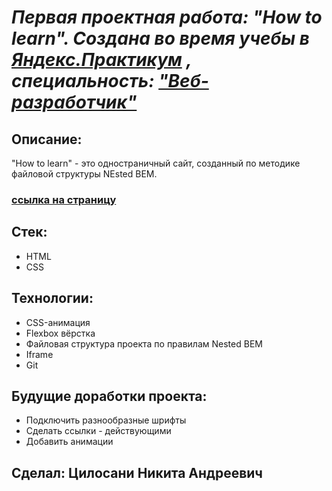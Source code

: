 # _Первая проектная работа: "How to learn". Создана во время  учебы в [Яндекс.Практикум](https://practicum.yandex.ru) , специальность: ["Веб-разработчик"](https://practicum.yandex.ru/web/)_

## Описание:
"How to learn" - это одностраничный сайт, созданный по методике файловой структуры NEsted BEM.

### [ссылка на страницу](https://tsinik2508.github.io/how-to-learn/)

## Стек:
* HTML
* CSS

## Технологии:
* CSS-анимация
* Flexbox вёрстка
* Файловая структура проекта по правилам Nested BEM
* Iframe
* Git

## Будущие доработки проекта:
* Подключить разнообразные шрифты
* Сделать ссылки - действующими
* Добавить анимации

## Сделал: Цилосани Никита Андреевич

